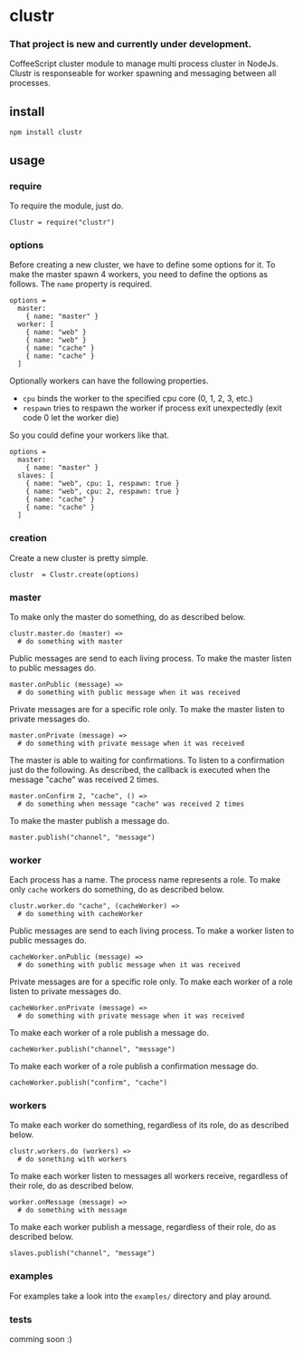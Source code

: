 # clustr

### That project is new and currently under development.

CoffeeScript cluster module to manage multi process cluster in NodeJs. Clustr is
responseable for worker spawning and messaging between all processes.

## install

    npm install clustr

## usage

### require

To require the module, just do.

    Clustr = require("clustr")


### options

Before creating a new cluster, we have to define some options for it. To make
the master spawn 4 workers, you need to define the options as follows. The
`name` property is required.

    options =
      master:
        { name: "master" }
      worker: [
        { name: "web" }
        { name: "web" }
        { name: "cache" }
        { name: "cache" }
      ]

Optionally workers can have the following properties.

  - `cpu` binds the worker to the specified cpu core (0, 1, 2, 3, etc.)
  - `respawn` tries to respawn the worker if process exit unexpectedly (exit code 0 let the worker die)

So you could define your workers like that.

    options =
      master:
        { name: "master" }
      slaves: [
        { name: "web", cpu: 1, respawn: true }
        { name: "web", cpu: 2, respawn: true }
        { name: "cache" }
        { name: "cache" }
      ]

### creation

Create a new cluster is pretty simple.

    clustr  = Clustr.create(options)

### master

To make only the master do something, do as described below.

    clustr.master.do (master) =>
      # do something with master

Public messages are send to each living process. To make the master listen to
public messages do.

    master.onPublic (message) =>
      # do something with public message when it was received

Private messages are for a specific role only. To make the master listen to
private messages do.

    master.onPrivate (message) =>
      # do something with private message when it was received

The master is able to waiting for confirmations. To listen to a confirmation
just do the following. As described, the callback is executed when the message
"cache" was received 2 times.

    master.onConfirm 2, "cache", () =>
      # do something when message "cache" was received 2 times

To make the master publish a message do.

    master.publish("channel", "message")

### worker

Each process has a name. The process name represents a role. To make only
`cache` workers do something, do as described below.

    clustr.worker.do "cache", (cacheWorker) =>
      # do something with cacheWorker

Public messages are send to each living process. To make a worker listen to
public messages do.

    cacheWorker.onPublic (message) =>
      # do something with public message when it was received

Private messages are for a specific role only. To make each worker of a role
listen to private messages do.

    cacheWorker.onPrivate (message) =>
      # do something with private message when it was received

To make each worker of a role publish a message do.

    cacheWorker.publish("channel", "message")

To make each worker of a role publish a confirmation message do.

    cacheWorker.publish("confirm", "cache")

### workers

To make each worker do something, regardless of its role, do as described below.

    clustr.workers.do (workers) =>
      # do sonething with workers

To make each worker listen to messages all workers receive, regardless of their
role, do as described below.

    worker.onMessage (message) =>
      # do something with message

To make each worker publish a message, regardless of their role, do as described
below.

    slaves.publish("channel", "message")

### examples

For examples take a look into the `examples/` directory and play around.

### tests

comming soon :)
